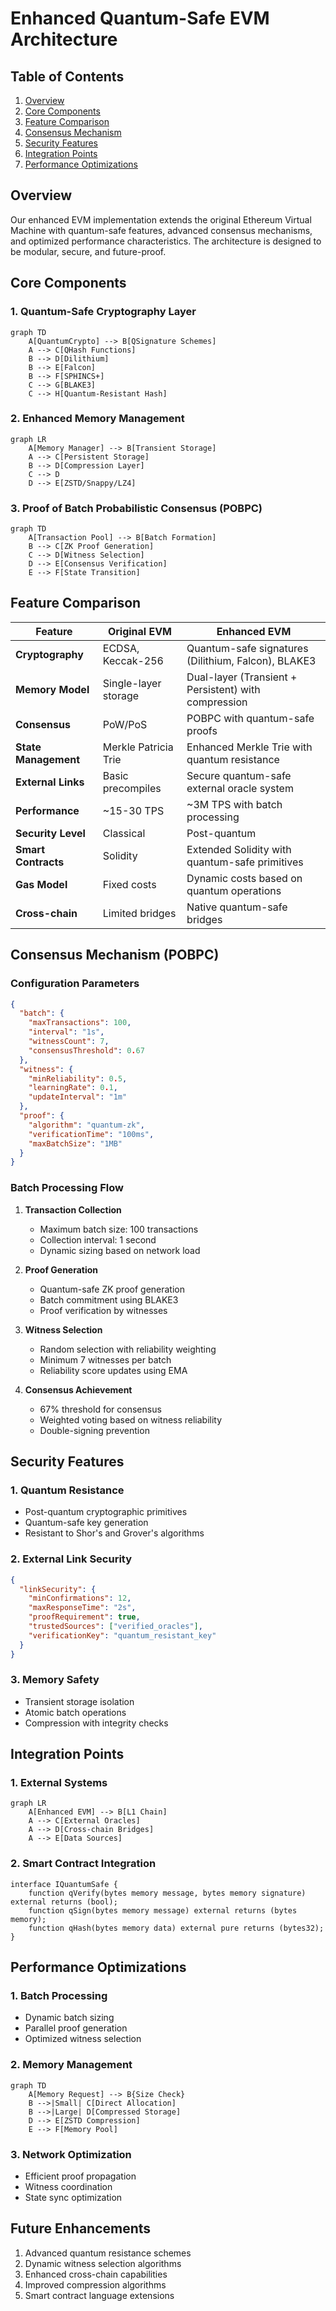 # Enhanced Quantum-Safe EVM Architecture

## Table of Contents
1. [Overview](#overview)
2. [Core Components](#core-components)
3. [Feature Comparison](#feature-comparison)
4. [Consensus Mechanism](#consensus-mechanism)
5. [Security Features](#security-features)
6. [Integration Points](#integration-points)
7. [Performance Optimizations](#performance-optimizations)

## Overview

Our enhanced EVM implementation extends the original Ethereum Virtual Machine with quantum-safe features, advanced consensus mechanisms, and optimized performance characteristics. The architecture is designed to be modular, secure, and future-proof.

## Core Components

### 1. Quantum-Safe Cryptography Layer
```mermaid
graph TD
    A[QuantumCrypto] --> B[QSignature Schemes]
    A --> C[QHash Functions]
    B --> D[Dilithium]
    B --> E[Falcon]
    B --> F[SPHINCS+]
    C --> G[BLAKE3]
    C --> H[Quantum-Resistant Hash]
```

### 2. Enhanced Memory Management
```mermaid
graph LR
    A[Memory Manager] --> B[Transient Storage]
    A --> C[Persistent Storage]
    B --> D[Compression Layer]
    C --> D
    D --> E[ZSTD/Snappy/LZ4]
```

### 3. Proof of Batch Probabilistic Consensus (POBPC)
```mermaid
graph TD
    A[Transaction Pool] --> B[Batch Formation]
    B --> C[ZK Proof Generation]
    C --> D[Witness Selection]
    D --> E[Consensus Verification]
    E --> F[State Transition]
```

## Feature Comparison

| Feature | Original EVM | Enhanced EVM |
|---------|-------------|--------------|
| **Cryptography** | ECDSA, Keccak-256 | Quantum-safe signatures (Dilithium, Falcon), BLAKE3 |
| **Memory Model** | Single-layer storage | Dual-layer (Transient + Persistent) with compression |
| **Consensus** | PoW/PoS | POBPC with quantum-safe proofs |
| **State Management** | Merkle Patricia Trie | Enhanced Merkle Trie with quantum resistance |
| **External Links** | Basic precompiles | Secure quantum-safe external oracle system |
| **Performance** | ~15-30 TPS | ~3M TPS with batch processing |
| **Security Level** | Classical | Post-quantum |
| **Smart Contracts** | Solidity | Extended Solidity with quantum-safe primitives |
| **Gas Model** | Fixed costs | Dynamic costs based on quantum operations |
| **Cross-chain** | Limited bridges | Native quantum-safe bridges |

## Consensus Mechanism (POBPC)

### Configuration Parameters
```json
{
  "batch": {
    "maxTransactions": 100,
    "interval": "1s",
    "witnessCount": 7,
    "consensusThreshold": 0.67
  },
  "witness": {
    "minReliability": 0.5,
    "learningRate": 0.1,
    "updateInterval": "1m"
  },
  "proof": {
    "algorithm": "quantum-zk",
    "verificationTime": "100ms",
    "maxBatchSize": "1MB"
  }
}
```

### Batch Processing Flow
1. **Transaction Collection**
   - Maximum batch size: 100 transactions
   - Collection interval: 1 second
   - Dynamic sizing based on network load

2. **Proof Generation**
   - Quantum-safe ZK proof generation
   - Batch commitment using BLAKE3
   - Proof verification by witnesses

3. **Witness Selection**
   - Random selection with reliability weighting
   - Minimum 7 witnesses per batch
   - Reliability score updates using EMA

4. **Consensus Achievement**
   - 67% threshold for consensus
   - Weighted voting based on witness reliability
   - Double-signing prevention

## Security Features

### 1. Quantum Resistance
- Post-quantum cryptographic primitives
- Quantum-safe key generation
- Resistant to Shor's and Grover's algorithms

### 2. External Link Security
```json
{
  "linkSecurity": {
    "minConfirmations": 12,
    "maxResponseTime": "2s",
    "proofRequirement": true,
    "trustedSources": ["verified_oracles"],
    "verificationKey": "quantum_resistant_key"
  }
}
```

### 3. Memory Safety
- Transient storage isolation
- Atomic batch operations
- Compression with integrity checks

## Integration Points

### 1. External Systems
```mermaid
graph LR
    A[Enhanced EVM] --> B[L1 Chain]
    A --> C[External Oracles]
    A --> D[Cross-chain Bridges]
    A --> E[Data Sources]
```

### 2. Smart Contract Integration
```solidity
interface IQuantumSafe {
    function qVerify(bytes memory message, bytes memory signature) external returns (bool);
    function qSign(bytes memory message) external returns (bytes memory);
    function qHash(bytes memory data) external pure returns (bytes32);
}
```

## Performance Optimizations

### 1. Batch Processing
- Dynamic batch sizing
- Parallel proof generation
- Optimized witness selection

### 2. Memory Management
```mermaid
graph TD
    A[Memory Request] --> B{Size Check}
    B -->|Small| C[Direct Allocation]
    B -->|Large| D[Compressed Storage]
    D --> E[ZSTD Compression]
    E --> F[Memory Pool]
```

### 3. Network Optimization
- Efficient proof propagation
- Witness coordination
- State sync optimization

## Future Enhancements
1. Advanced quantum resistance schemes
2. Dynamic witness selection algorithms
3. Enhanced cross-chain capabilities
4. Improved compression algorithms
5. Smart contract language extensions 